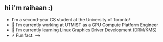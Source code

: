 ## hi i'm raihaan :)

-  I'm a second-year CS student at the University of Toronto!
- 🔭 I’m currently working at UTMIST as a GPU Compute Platform Engineer
- 🌱 I’m currently learning Linux Graphics Driver Development (DRM/KMS)
- ⚡ Fun fact: 
-->
